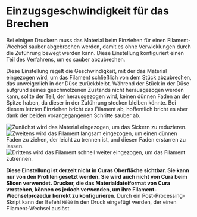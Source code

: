 Einzugsgeschwindigkeit für das Brechen
====
Bei einigen Druckern muss das Material beim Einziehen für einen Filament-Wechsel sauber abgebrochen werden, damit es ohne Verwicklungen durch die Zuführung bewegt werden kann. Diese Einstellung konfiguriert einen Teil des Verfahrens, um es sauber abzubrechen.

Diese Einstellung regelt die Geschwindigkeit, mit der das Material eingezogen wird, um das Filament schließlich von dem Stück abzubrechen, das unweigerlich in der Düse zurückbleibt.  Während der Stück in der Düse aufgrund seines geschmolzenen Zustands nicht herausgezogen werden kann, sollte der Teil, der herausgezogen wird, keinen dünnen Faden an der Spitze haben, da dieser in der Zuführung stecken bleiben könnte. Bei diesem letzten Einziehen bricht das Filament ab, hoffentlich bricht es aber dank der beiden vorangegangenen Schritte sauber ab.

![Zunächst wird das Material eingezogen, um das Sickern zu reduzieren.](../../../articles/images/filament_switch_anti_ooze.svg)
![Zweitens wird das Filament langsam eingezogen, um einen dünnen Faden zu ziehen, der leicht zu trennen ist, und diesen Faden erstarren zu lassen.](../../../articles/images/filament_switch_break_preparation.svg)
![Drittens wird das Filament schnell weiter eingezogen, um das Filament zutrennen.](../../../articles/images/filament_switch_break.svg)

**Diese Einstellung ist derzeit nicht in Curas Oberfläche sichtbar. Sie kann nur von den Profilen gesetzt werden. Sie wird auch nicht von Cura beim Slicen verwendet. Drucker, die das Materialdateiformat von Cura verstehen, können es jedoch verwenden, um ihre Filament-Wechselprozedur korrekt zu konfigurieren.** 
Durch ein Post-Processing-Skript kann der Befehl `M600` in den Druck eingefügt werden, der einen Filament-Wechsel auslöst.